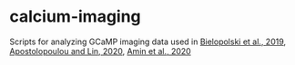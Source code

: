 # calcium-imaging
 Scripts for analyzing GCaMP imaging data used in [Bielopolski et al., 2019](https://doi.org/10.7554/eLife.48264), [Apostolopoulou and Lin, 2020](https://www.pnas.org/content/117/28/16606), [Amin et al., 2020](https://elifesciences.org/articles/56954)
